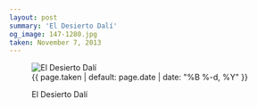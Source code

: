 ```yaml
---
layout: post
summary: 'El Desierto Dalí'
og_image: 147-1280.jpg
taken: November 7, 2013
---
```


<figure class="post" data-src="{{ site.assets_url }}/{{ page.og_image }}">
<img alt="El Desierto Dalí" sizes="(min-width: 700px) 50vw, calc(100vw - 2rem)" src="{{ site.assets_url }}/147-640.jpg" srcset="{{ site.assets_url }}/147-1280.jpg 1280w, {{ site.assets_url }}/147-960.jpg 960w, {{ site.assets_url }}/147-640.jpg 640w, {{ site.assets_url }}/147-320.jpg 320w"/>
<figcaption>
<time>{{ page.taken | default: page.date | date: "%B %-d, %Y" }}</time>
<p>El Desierto Dalí</p>
</figcaption>
</figure>
